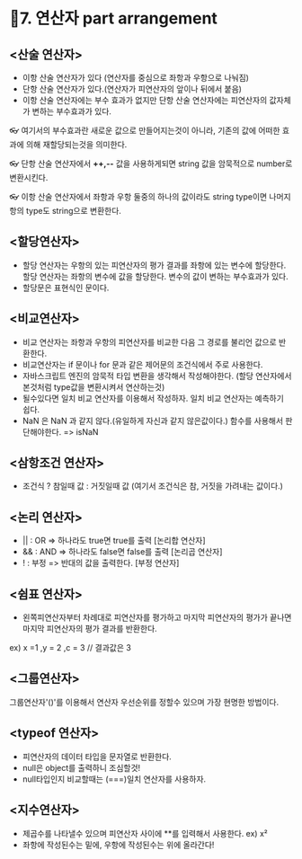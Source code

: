 # 🎈7. 연산자 part arrangement

## <산술 연산자>

- 이항 산술 연산자가 있다 (연산자를 중심으로 좌항과 우항으로 나눠짐)
- 단항 산술 연산자가 있다.(연산자가 피연산자의 앞이나 뒤에서 붙음)
- 이항 산술 연산자에는 부수 효과가 없지만 단항 산술 연산자에는 피연산자의 값자체가 변하는 부수효과가 있다.

👓 여기서의 부수효과란 새로운 값으로 만들어지는것이 아니라, 기존의 값에 어떠한 효과에 의해 재할당되는것을 의미한다.

👓 단항 산술 연산자에서 <b>++,--</b> 값을 사용하게되면 string 값을 암묵적으로 number로 변환시킨다.

👓 이항 산술 연산자에서 좌항과 우항 둘중의 하나의 값이라도 string type이면 나머지 항의 type도 string으로 변환한다.

## <할당연산자>

- 할당 연산자는 우항의 있는 피연산자의 평가 결과를 좌항에 있는 변수에 할당한다. 할당 연산자는 좌항의 변수에 값을 할당한다. 변수의 값이 변하는 부수효과가 있다.
- 할당문은 표현식인 문이다.

## <비교연산자>

- 비교 연산자는 좌항과 우항의 피연산자를 비교한 다음 그 경로를 불리언 값으로 반환한다.
- 비교연산자는 if 문이나 for 문과 같은 제어문의 조건식에서 주로 사용한다.
- 자바스크립트 엔진의 암묵적 타입 변환을 생각해서 작성해야한다.
  (할당 연산자에서 본것처럼 type값을 변환시켜서 연산하는것)
- 될수있다면 일치 비교 연산자를 이용해서 작성하자. 일치 비교 연산자는 예측하기 쉽다.
- NaN 은 NaN 과 같지 않다.(유일하게 자신과 같지 않은값이다.)
  함수를 사용해서 판단해야한다. => isNaN

## <삼항조건 연산자>

- 조건식 ? 참일때 값 : 거짓일때 값
  (여기서 조건식은 참, 거짓을 가려내는 값이다.)

## <논리 연산자>

- || : OR => 하나라도 true면 true를 출력 [논리합 연산자]
- && : AND => 하나라도 false면 false를 출력 [논리곱 연산자]
- ! : 부정 => 반대의 값을 출력한다. [부정 연산자]

## <쉼표 연산자>

- 왼쪽피연산자부터 차례대로 피연산자를 평가하고 마지막 피연산자의 평가가 끝나면 마지막 피연산자의 평가 결과를 반환한다.

ex) x =1 ,y = 2 ,c = 3 // 결과값은 3

## <그룹연산자>

그룹연산자'()'를 이용해서 연산자 우선순위를 정할수 있으며 가장 현명한 방법이다.

## <typeof 연산자></typeof>

- 피연산자의 데이터 타입을 문자열로 반환한다.
- null은 object를 출력하니 조심할것!
- null타입인지 비교할때는 (===)일치 연산자를 사용하자.

## <지수연산자>

- 제곱수를 나타낼수 있으며 피연산자 사이에 \*\*를 입력해서 사용한다.
  ex) x²
- 좌항에 작성된수는 밑에, 우항에 작성된수는 위에 올라간다!
